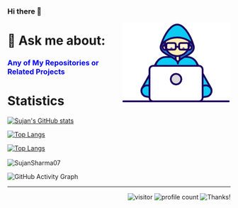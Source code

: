 ### Hi there 👋
<img align="right" src="https://raw.githubusercontent.com/SujanSharma07/SujanSharma07/master/Assets/Developer.gif"/>

# 💬 Ask me about: #
<h3 style="color:blue;">Any of My Repositories or Related Projects </h3> 


# Statistics #


[![Sujan's GitHub stats](https://github-readme-stats.vercel.app/api?username=SujanSharma07&show_icons=true&theme=radical)](https://github.com/sujansharma07/github-readme-stats)

[![Top Langs](https://github-readme-stats.vercel.app/api/top-langs/?username=SujanSharma07&layout=compact&theme=radical)](https://github.com/sujansharma07/github-readme-stats)


[![Top Langs](https://github-readme-stats.vercel.app/api/top-langs/?username=SujanSharma07&hide=html&hide_title=false&hide_border=true&layout=compact&langs_count=6&exclude_repo=comp426,Redventures-Movie-Quotes&text_color=000&icon_color=fff&bg_color=0,52fa5a,4dfcff,c64dff&theme=graywhite)](https://github.com/SujanSharma07/github-readme-stats)

<!--
[!["Shiv Shakti's Github Stats](https://github-readme-stats.vercel.app/api?username=shivshaktisahoo&show_icons=true&theme=merko)](https://github.com/shivshaktisahoo/github-readme-stats)

[![Top Langs](https://github-readme-stats.vercel.app/api/top-langs/?username=shivshaktisahoo&layout=compact&theme=radical)](https://github.com/shivshaktisahoo/github-readme-stats)
-->


<p><img align="center" src="https://github-readme-streak-stats.herokuapp.com/?user=SujanSharma07&theme=radical" alt="SujanSharma07" /></p>                               
                                 
![GitHub Activity Graph](https://activity-graph.herokuapp.com/graph?username=SujanSharma07&bg_color=000000&color=4fff67&line=4fff67&point=ffffff&area=true&hide_border=true) 
<!-- ////////////////////////// END: Stats View /////////////////////// -->

<hr>
<div align="right">
  
![visitor](https://visitor-badge.glitch.me/badge?page_id=SujanSharma07) ![profile count](https://komarev.com/ghpvc/?username=SujanSharma07&color=red) ![Thanks!](https://img.shields.io/badge/Thanks%20for%20visiting-!-1EAEDB.svg)
  
  


<!-- 
![Sujan Sharma's github stats](https://github-readme-stats.vercel.app/api?username=SujanSharma07&hide=["issues"]&show_icons=true)
-->
<!-- **SujanSharma07/SujanSharma07** is a ✨ _special_ ✨ repository because its `README.md` (this file) appears on your GitHub profile. Here are some ideas to get you started: - 🔭 I’m currently working on ... - 🌱 I’m currently learning ... - 👯 I’m looking to collaborate on ... - 🤔 I’m looking for help with ... - 💬 Ask me about ... - 📫 How to reach me: ... - 😄 Pronouns: ... - ⚡ Fun fact: ... -->
